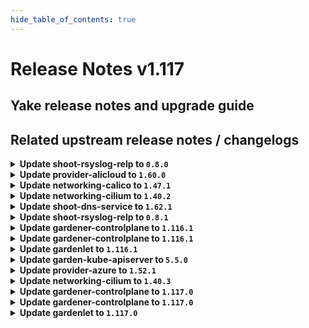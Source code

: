 ```yaml
---
hide_table_of_contents: true
---
```


# Release Notes v1.117

## Yake release notes and upgrade guide

## Related upstream release notes / changelogs


<details>
<summary><b>Update shoot-rsyslog-relp to <code>0.8.0</code></b></summary>

# [gardener/gardener-extension-shoot-rsyslog-relp]

## ⚠️ Breaking Changes

- `[OPERATOR]` The Helm charts for the `application` and `runtime` parts of the gardener-extension-shoot-rsyslog-relp-admission admission controller have been separated into standalone charts. These charts now assume a Garden setup with a virtual garden. Both charts must be deployed individually: the `runtime` chart on the Garden runtime cluster, and the `application` chart on the virtual garden. Additionally, the intermediate `global` level in the Helm values has been removed, so you may need to adjust your provided values accordingly. by @MartinWeindel [#228]
## 📰 Noteworthy

- `[OPERATOR]` A new field, `messageContent`, has been added to the `loggingRules` section of the `rsyslog-relp.extensions.gardener.cloud/v1alpha1.RsyslogRelpConfig` API. This enhancement allows users to filter log messages sent to the target server based on their content. The `messageContent` field includes two subfields:  
  - `messageContent.regex`: This subfield specifies a regular expression to determine which log messages should be sent to the target server.  
  - `messageContent.exclude`: This subfield specifies a regular expression to exclude log messages from being sent to the target server.  
  These additions provide more granular control over log message filtering, enhancing the flexibility and efficiency of log management. by @RadaBDimitrova [#243]
- `[OPERATOR]` Memory resource limits have been removed from `charts/gardener-extension-shoot-rsyslog-relp-admission/values.yaml` and `charts/gardener-extension-shoot-rsyslog-relp/values.yaml`, and therefore from the corresponding deployments. by @plkokanov [#211]
## 🐛 Bug Fixes

- `[DEVELOPER]` Fixed an issue that caused skaffold to fail to tag the `gardener-extension-shoot-rsyslog-relp` image during the execution of the `make remote-extension-up` command. by @plkokanov [#236]
- `[OPERATOR]` The script which configures the audit rules on the system now ensures that the `/var/lib/node-exporter/textfile-collector` directory exists before attempting to write the result of the `augenrules --load` command to the `/var/lib/node-exporter/textfile-collector/rsyslog_auditd.prom` file. by @plkokanov [#256]
- `[OPERATOR]` An issue causing the ControllerDeployment in provider-local NOT to update the locally built image if the image is already present in the skaffold's cache is now fixed. `make extension-up` is now guaranteed to always use the image version that corresponds to the local git revision of the repository. by @RadaBDimitrova [#242]
## 🏃 Others

- `[OPERATOR]` Containers, which do not require privilege escalations, now forbid privilege escalations explicitly. by @georgibaltiev [#226]
- `[OPERATOR]` The parallel execution of e2e tests is increased from 2 to 3 to speed up the e2e test execution times. by @RadaBDimitrova [#248]
- `[OPERATOR]` Prepare for deployment of admission controller by gardener-operator by @MartinWeindel [#228]
- `[OPERATOR]` The [`ServiceTrafficDistribution`](https://kubernetes.io/docs/reference/networking/virtual-ips/#traffic-distribution) feature is being used on to make Services topology-aware when the runtime Kubernetes version is 1.31+. by @ialidzhikov [#224]
- `[OPERATOR]` `extension-shoot-rsyslog-relp` no longer supports Shoots with Кubernetes version <= 1.26. by @RadaBDimitrova [#190]

## Helm Charts
- shoot-rsyslog-relp-admission-application: `europe-docker.pkg.dev/gardener-project/releases/charts/gardener/extensions/shoot-rsyslog-relp-admission-application:v0.8.0`
- shoot-rsyslog-relp-admission-runtime: `europe-docker.pkg.dev/gardener-project/releases/charts/gardener/extensions/shoot-rsyslog-relp-admission-runtime:v0.8.0`
- shoot-rsyslog-relp: `europe-docker.pkg.dev/gardener-project/releases/charts/gardener/extensions/shoot-rsyslog-relp:v0.8.0`
## Docker Images
- gardener-extension-shoot-rsyslog-relp-admission: `europe-docker.pkg.dev/gardener-project/releases/gardener/extensions/shoot-rsyslog-relp-admission:v0.8.0`
- gardener-extension-shoot-rsyslog-relp: `europe-docker.pkg.dev/gardener-project/releases/gardener/extensions/shoot-rsyslog-relp:v0.8.0`


</details>

<details>
<summary><b>Update provider-alicloud to <code>1.60.0</code></b></summary>

# [gardener/gardener-extension-provider-alicloud]

## 🐛 Bug Fixes

- `[OPERATOR]` Fixed an issue that caused deployment issues with the `gardener.cloud-fast` storage class when the extension was deployed by `gardener-operator` in the garden runtime cluster. The deployment of this `StorageClass` object is now only done for Alicloud seeds. by @timuthy [#767]
## 🏃 Others

- `[OPERATOR]` The [`ServiceTrafficDistribution`](https://kubernetes.io/docs/reference/networking/virtual-ips/#traffic-distribution) feature is being used on to make Services topology-aware when the runtime Kubernetes version is 1.31+. by @ialidzhikov [#760]
- `[OPERATOR]` Update gardener/gardener dependency to v1.113.0. by @kevin-lacoo [#772]
- `[OPERATOR]` Containers, which do not require privilege escalations, now forbid privilege escalations explicitly. by @georgibaltiev [#765]
- `[OPERATOR]` `RBAC` resources now explicitly state `resources` and `verbs`, replaced use of wildcards `*`. by @georgibaltiev [#768]
- `[OPERATOR]` `provider-alicloud` no longer supports Shoots with Кubernetes version <= 1.26. by @RadaBDimitrova [#742]
# [gardener/machine-controller-manager]

## 🐛 Bug Fixes

- `[OPERATOR]` A bug was fixed where MCM panics when trying to add an annotation to a nil map by @aaronfern [gardener/machine-controller-manager#966]
- `[OPERATOR]` CA tainted node is removed as soon as possible by MachineSet controller  by @aaronfern [gardener/machine-controller-manager#976]
## 🏃 Others

- `[OPERATOR]` Introduced API changes to support InPlaceUpdate by @acumino [gardener/machine-controller-manager#962]
- `[OPERATOR]` Introduced `MachineConfiguration` options for InPlaceUpdates by @acumino [gardener/machine-controller-manager#970]
# [gardener/machine-controller-manager-provider-alicloud]

## 🏃 Others

- `[USER]` Fixed a bug where machines could not be deleted unless `.spec.providerID` was set by @aaronfern [gardener/machine-controller-manager-provider-alicloud#95]

## Helm Charts
- admission-alicloud-application: `europe-docker.pkg.dev/gardener-project/releases/charts/gardener/extensions/admission-alicloud-application:v1.60.0`
- admission-alicloud-runtime: `europe-docker.pkg.dev/gardener-project/releases/charts/gardener/extensions/admission-alicloud-runtime:v1.60.0`
- provider-alicloud: `europe-docker.pkg.dev/gardener-project/releases/charts/gardener/extensions/provider-alicloud:v1.60.0`
## Docker Images
- gardener-extension-admission-alicloud: `europe-docker.pkg.dev/gardener-project/releases/gardener/extensions/admission-alicloud:v1.60.0`
- gardener-extension-provider-alicloud: `europe-docker.pkg.dev/gardener-project/releases/gardener/extensions/provider-alicloud:v1.60.0`


</details>

<details>
<summary><b>Update networking-calico to <code>1.47.1</code></b></summary>

no release notes available

## Helm Charts
- admission-calico-application: `europe-docker.pkg.dev/gardener-project/releases/charts/gardener/extensions/admission-calico-application:v1.47.1`
- admission-calico-runtime: `europe-docker.pkg.dev/gardener-project/releases/charts/gardener/extensions/admission-calico-runtime:v1.47.1`
- networking-calico: `europe-docker.pkg.dev/gardener-project/releases/charts/gardener/extensions/networking-calico:v1.47.1`
## Docker Images
- gardener-extension-admission-calico: `europe-docker.pkg.dev/gardener-project/releases/gardener/extensions/admission-calico:v1.47.1`
- gardener-extension-networking-calico: `europe-docker.pkg.dev/gardener-project/releases/gardener/extensions/networking-calico:v1.47.1`


</details>

<details>
<summary><b>Update networking-cilium to <code>1.40.2</code></b></summary>

no release notes available

## Helm Charts
- admission-cilium-application: `europe-docker.pkg.dev/gardener-project/releases/charts/gardener/extensions/admission-cilium-application:v1.40.2`
- admission-cilium-runtime: `europe-docker.pkg.dev/gardener-project/releases/charts/gardener/extensions/admission-cilium-runtime:v1.40.2`
- networking-cilium: `europe-docker.pkg.dev/gardener-project/releases/charts/gardener/extensions/networking-cilium:v1.40.2`
## Docker Images
- gardener-extension-admission-cilium: `europe-docker.pkg.dev/gardener-project/releases/gardener/extensions/admission-cilium:v1.40.2`
- gardener-extension-networking-cilium: `europe-docker.pkg.dev/gardener-project/releases/gardener/extensions/networking-cilium:v1.40.2`


</details>

<details>
<summary><b>Update shoot-dns-service to <code>1.62.1</code></b></summary>

# [gardener/gardener-extension-shoot-dns-service]

## 🐛 Bug Fixes

- `[OPERATOR]` Fix filterByKindReconciler for long names (external-dns-management#440) by `Gardener CI Robot 2 <52166830+gardener-robot-ci-2@users.noreply.github.com>` [$2210f81ec8c55f58415aa55645bb1fdea71b4c36]

## Helm Charts
- admission-shoot-dns-service-application: `europe-docker.pkg.dev/gardener-project/releases/charts/gardener/extensions/admission-shoot-dns-service-application:v1.62.1`
- admission-shoot-dns-service-runtime: `europe-docker.pkg.dev/gardener-project/releases/charts/gardener/extensions/admission-shoot-dns-service-runtime:v1.62.1`
- shoot-dns-service: `europe-docker.pkg.dev/gardener-project/releases/charts/gardener/extensions/shoot-dns-service:v1.62.1`
## Docker Images
- gardener-extension-admission-shoot-dns-service: `europe-docker.pkg.dev/gardener-project/releases/gardener/extensions/admission-shoot-dns-service:v1.62.1`
- gardener-extension-shoot-dns-service: `europe-docker.pkg.dev/gardener-project/releases/gardener/extensions/shoot-dns-service:v1.62.1`


</details>

<details>
<summary><b>Update shoot-rsyslog-relp to <code>0.8.1</code></b></summary>

# [gardener/gardener-extension-shoot-rsyslog-relp]

## 🐛 Bug Fixes

- `[OPERATOR]` Fixed an issue that caused `augenrules --load` to be executed every time the `configure-rsyslog.sh` script runs instead of only when audit rules have changed. by @plkokanov [#263]

## Helm Charts
- shoot-rsyslog-relp-admission-application: `europe-docker.pkg.dev/gardener-project/releases/charts/gardener/extensions/shoot-rsyslog-relp-admission-application:v0.8.1`
- shoot-rsyslog-relp-admission-runtime: `europe-docker.pkg.dev/gardener-project/releases/charts/gardener/extensions/shoot-rsyslog-relp-admission-runtime:v0.8.1`
- shoot-rsyslog-relp: `europe-docker.pkg.dev/gardener-project/releases/charts/gardener/extensions/shoot-rsyslog-relp:v0.8.1`
## Docker Images
- gardener-extension-shoot-rsyslog-relp-admission: `europe-docker.pkg.dev/gardener-project/releases/gardener/extensions/shoot-rsyslog-relp-admission:v0.8.1`
- gardener-extension-shoot-rsyslog-relp: `europe-docker.pkg.dev/gardener-project/releases/gardener/extensions/shoot-rsyslog-relp:v0.8.1`


</details>

<details>
<summary><b>Update gardener-controlplane to <code>1.116.1</code></b></summary>

# [gardener/gardener]

## 🐛 Bug Fixes

- `[USER]` An issue causing the `cloudprovider` Secret to contain both static credentials and workload identity config, which are mutually exclusive, when migrating to workload identity is now fixed. by @dimityrmirchev [#11847]
- `[DEVELOPER]` Fix malformed file path error on `go get github.com/gardener/gardener@v1.116.0` by @MartinWeindel [#11820]

## Helm Charts
- controlplane: `europe-docker.pkg.dev/gardener-project/releases/charts/gardener/controlplane:v1.116.1`
- gardenlet: `europe-docker.pkg.dev/gardener-project/releases/charts/gardener/gardenlet:v1.116.1`
- operator: `europe-docker.pkg.dev/gardener-project/releases/charts/gardener/operator:v1.116.1`
- resource-manager: `europe-docker.pkg.dev/gardener-project/releases/charts/gardener/resource-manager:v1.116.1`
## Docker Images
- admission-controller: `europe-docker.pkg.dev/gardener-project/releases/gardener/admission-controller:v1.116.1`
- apiserver: `europe-docker.pkg.dev/gardener-project/releases/gardener/apiserver:v1.116.1`
- controller-manager: `europe-docker.pkg.dev/gardener-project/releases/gardener/controller-manager:v1.116.1`
- gardenlet: `europe-docker.pkg.dev/gardener-project/releases/gardener/gardenlet:v1.116.1`
- node-agent: `europe-docker.pkg.dev/gardener-project/releases/gardener/node-agent:v1.116.1`
- operator: `europe-docker.pkg.dev/gardener-project/releases/gardener/operator:v1.116.1`
- resource-manager: `europe-docker.pkg.dev/gardener-project/releases/gardener/resource-manager:v1.116.1`
- scheduler: `europe-docker.pkg.dev/gardener-project/releases/gardener/scheduler:v1.116.1`


</details>

<details>
<summary><b>Update gardener-controlplane to <code>1.116.1</code></b></summary>

# [gardener/gardener]

## 🐛 Bug Fixes

- `[USER]` An issue causing the `cloudprovider` Secret to contain both static credentials and workload identity config, which are mutually exclusive, when migrating to workload identity is now fixed. by @dimityrmirchev [#11847]
- `[DEVELOPER]` Fix malformed file path error on `go get github.com/gardener/gardener@v1.116.0` by @MartinWeindel [#11820]

## Helm Charts
- controlplane: `europe-docker.pkg.dev/gardener-project/releases/charts/gardener/controlplane:v1.116.1`
- gardenlet: `europe-docker.pkg.dev/gardener-project/releases/charts/gardener/gardenlet:v1.116.1`
- operator: `europe-docker.pkg.dev/gardener-project/releases/charts/gardener/operator:v1.116.1`
- resource-manager: `europe-docker.pkg.dev/gardener-project/releases/charts/gardener/resource-manager:v1.116.1`
## Docker Images
- admission-controller: `europe-docker.pkg.dev/gardener-project/releases/gardener/admission-controller:v1.116.1`
- apiserver: `europe-docker.pkg.dev/gardener-project/releases/gardener/apiserver:v1.116.1`
- controller-manager: `europe-docker.pkg.dev/gardener-project/releases/gardener/controller-manager:v1.116.1`
- gardenlet: `europe-docker.pkg.dev/gardener-project/releases/gardener/gardenlet:v1.116.1`
- node-agent: `europe-docker.pkg.dev/gardener-project/releases/gardener/node-agent:v1.116.1`
- operator: `europe-docker.pkg.dev/gardener-project/releases/gardener/operator:v1.116.1`
- resource-manager: `europe-docker.pkg.dev/gardener-project/releases/gardener/resource-manager:v1.116.1`
- scheduler: `europe-docker.pkg.dev/gardener-project/releases/gardener/scheduler:v1.116.1`


</details>

<details>
<summary><b>Update gardenlet to <code>1.116.1</code></b></summary>

# [gardener/gardener]

## 🐛 Bug Fixes

- `[USER]` An issue causing the `cloudprovider` Secret to contain both static credentials and workload identity config, which are mutually exclusive, when migrating to workload identity is now fixed. by @dimityrmirchev [#11847]
- `[DEVELOPER]` Fix malformed file path error on `go get github.com/gardener/gardener@v1.116.0` by @MartinWeindel [#11820]

## Helm Charts
- controlplane: `europe-docker.pkg.dev/gardener-project/releases/charts/gardener/controlplane:v1.116.1`
- gardenlet: `europe-docker.pkg.dev/gardener-project/releases/charts/gardener/gardenlet:v1.116.1`
- operator: `europe-docker.pkg.dev/gardener-project/releases/charts/gardener/operator:v1.116.1`
- resource-manager: `europe-docker.pkg.dev/gardener-project/releases/charts/gardener/resource-manager:v1.116.1`
## Docker Images
- admission-controller: `europe-docker.pkg.dev/gardener-project/releases/gardener/admission-controller:v1.116.1`
- apiserver: `europe-docker.pkg.dev/gardener-project/releases/gardener/apiserver:v1.116.1`
- controller-manager: `europe-docker.pkg.dev/gardener-project/releases/gardener/controller-manager:v1.116.1`
- gardenlet: `europe-docker.pkg.dev/gardener-project/releases/gardener/gardenlet:v1.116.1`
- node-agent: `europe-docker.pkg.dev/gardener-project/releases/gardener/node-agent:v1.116.1`
- operator: `europe-docker.pkg.dev/gardener-project/releases/gardener/operator:v1.116.1`
- resource-manager: `europe-docker.pkg.dev/gardener-project/releases/gardener/resource-manager:v1.116.1`
- scheduler: `europe-docker.pkg.dev/gardener-project/releases/gardener/scheduler:v1.116.1`


</details>

<details>
<summary><b>Update garden-kube-apiserver to <code>5.5.0</code></b></summary>

**Full Changelog**: https://github.com/gardener-community/garden-kube-apiserver/compare/v5.4.0...v5.5.0

</details>

<details>
<summary><b>Update provider-azure to <code>1.52.1</code></b></summary>

# [gardener/gardener-extension-provider-azure]

## 🐛 Bug Fixes

- `[USER]` An issue causing `csi-driver-controller` to not have mounted a workload identity token when the feature is enabled is now fixed. by @ialidzhikov [#1144]

## Helm Charts
- admission-azure-application: `europe-docker.pkg.dev/gardener-project/releases/charts/gardener/extensions/admission-azure-application:v1.52.1`
- admission-azure-runtime: `europe-docker.pkg.dev/gardener-project/releases/charts/gardener/extensions/admission-azure-runtime:v1.52.1`
- provider-azure: `europe-docker.pkg.dev/gardener-project/releases/charts/gardener/extensions/provider-azure:v1.52.1`
## Docker Images
- gardener-extension-admission-azure: `europe-docker.pkg.dev/gardener-project/releases/gardener/extensions/admission-azure:v1.52.1`
- gardener-extension-provider-azure: `europe-docker.pkg.dev/gardener-project/releases/gardener/extensions/provider-azure:v1.52.1`


</details>

<details>
<summary><b>Update networking-cilium to <code>1.40.3</code></b></summary>

# [gardener/gardener-extension-networking-cilium]

## 🏃 Others

- `[OPERATOR]` Fix an issue where creating IPv6-only shoots fails. by @axel7born [#550]

## Helm Charts
- admission-cilium-application: `europe-docker.pkg.dev/gardener-project/releases/charts/gardener/extensions/admission-cilium-application:v1.40.3`
- admission-cilium-runtime: `europe-docker.pkg.dev/gardener-project/releases/charts/gardener/extensions/admission-cilium-runtime:v1.40.3`
- networking-cilium: `europe-docker.pkg.dev/gardener-project/releases/charts/gardener/extensions/networking-cilium:v1.40.3`
## Docker Images
- gardener-extension-admission-cilium: `europe-docker.pkg.dev/gardener-project/releases/gardener/extensions/admission-cilium:v1.40.3`
- gardener-extension-networking-cilium: `europe-docker.pkg.dev/gardener-project/releases/gardener/extensions/networking-cilium:v1.40.3`


</details>

<details>
<summary><b>Update gardener-controlplane to <code>1.117.0</code></b></summary>

# [gardener/gardener]

## ⚠️ Breaking Changes

- `[USER]` The VPA version is updated to 1.3.0. Upstream VPA 1.3.0 does no longer serve API version `autoscaling.k8s.io/v1beta2`. Gardener's VPA installation will continue to serve API version `autoscaling.k8s.io/v1beta2` until Gardener v1.119.  
  In Gardener v1.119+, the API version `autoscaling.k8s.io/v1beta2` will no longer be served.  
  Migrate your VerticalPodAutoscaler manifests to use API version `autoscaling.k8s.io/v1`. For more details, see [Notice on switching to v1 version (0.4.X-1.2.X to >=1.3.X)](https://github.com/kubernetes/autoscaler/blob/e27059ea483694cb9c7ad5d990c6cdeb42ca311b/vertical-pod-autoscaler/MIGRATE.md#notice-on-switching-to-v1-version-04x-12x-to-13x). by @ialidzhikov [#11774]
- `[DEVELOPER]` The `hack/generate-crds.sh` script no longer accepts an optional `-r <reason>` argument. Previously, this argument was used to add the `api-approved.kubernetes.io: "<reason>"`annotation to the CRD. Instead, use the `+kubebuilder:metadata:annotations` kubebuilder tag to add this annotation natively with controller-gen. by @ialidzhikov [#11774]
- `[DEVELOPER]` The extension heartbeat controller was changed so that the heartbeat lease it maintains is updated via the `github.com/gardener/gardener/pkg/controllerutils.CreateOrGetAndMergePatch` function. Extension controllers that enable the heartbeat controller must adapt the extension controller RBAC rules to allow `patch` of the `gardener-extension-heartbeat` lease. by @Kostov6 [#11337]
- `[OPERATOR]` An update validation was added for `Extension`s to ensure the immutability of the field `.spec.resources[].primary`. Previously, changing this value caused reconciliation errors, which are now prevented by this validation.  
  In addition, the `.spec.resources[].primary` is now defaulted to `true`. by @timuthy [#11824]
## ✨ New Features

- `[OPERATOR]` Add new monitoring dashboard panes for Etcd Compaction Job with detailed failure reasons and updated existing alerts and boards. by @anveshreddy18 [#11771]
- `[OPERATOR]` The extension care controller has been introduced. It checks the status of controller installations, extension and extension admission deployments managed by the `Extension`.  by @oliver-goetz [#11769]
- `[OPERATOR]` L7 load balancing is supporting the SPDY protocol for streaming APIs too. by @oliver-goetz [#11807]
- `[OPERATOR]` `NamespacedCloudProfile.spec.limits.maxNodesTotal` can now also be used to override the limit defined in the parent `CloudProfile` with an increased value. Increasing requires additional permissions granted by the custom verb `raise-spec-limits`. by @LucaBernstein [#11796]
- `[USER]` L7 load balancing can now be enabled independently from the Kubernetes version of the shoot when `IstioTLSTermination` feature gate is enabled on the seed. by @oliver-goetz [#11807]
- `[USER]` IPv4 or dual-stack shoots can now define IPv4 pod, service and node networks overlapping with networks of their seed. Currently, this works only for non-HA shoots. by @domdom82 [#11582]

## 🐛 Bug Fixes

- `[OPERATOR]` When `IstioTLSTermination` feature gate is enabled the apiserver-proxy related EnvoyFilter is not deployed for the virtual-garden anymore. by @oliver-goetz [#11897]

## 🏃 Others

- `[OPERATOR]` Update istio to version `1.25.1`. by @DockToFuture [#11836]
- `[OPERATOR]` `gardener-operator` automatically adds the `networking.resources.gardener.cloud/to-virtual-garden-kube-apiserver-tcp-443: allowed` label to the gardenlet deployment in case it is deployed to the garden runtime cluster.  
  Thus, it is not required anymore to configure this label in the `Gardenlet` resource. by @timuthy [#11855]
- `[OPERATOR]` The images of the registry caches used in the local setups are now updated to [distribution/distribution@v3.0.0](https://github.com/distribution/distribution/releases/tag/v3.0.0). by @dimitar-kostadinov [#11775]
- `[OPERATOR]` When `IstioTLSTermination` feature gate is enabled, istio-ingress gateway pods request `500m` CPUs now. by @oliver-goetz [#11866]
- `[OPERATOR]` Remove wildcards `*` from RBAC roles for the `kubelet`, `admin`, `administrators`,`viewer` and `viewers` clusterRoles. by @AleksandarSavchev [#11754]
- `[OPERATOR]` Fix an error message during the startup of the node exporter by @vicwicker [#11817]
- `[OPERATOR]` Add support for single-stack to dual-stack networking migration. by @axel7born [#11893]
- `[DEPENDENCY]` The following dependencies have been updated:  
  - `gardener/etcd-druid` from `v0.28.0` to `v0.29.0`. [Release Notes](https://redirect.github.com/gardener/etcd-druid/releases/tag/v0.29.0)  
  - `github.com/gardener/etcd-druid/api` from `v0.28.0` to `v0.29.0`.  by @gardener-ci-robot [#11867]
- `[DEPENDENCY]` The following dependencies have been updated:  
  - `gardener/machine-controller-manager` from `v0.57.1` to `v0.57.2`. [Release Notes](https://redirect.github.com/gardener/machine-controller-manager/releases/tag/v0.57.2)  
  - `github.com/gardener/machine-controller-manager` from `v0.57.1` to `v0.57.2`.  by @gardener-ci-robot [#11857]
- `[DEPENDENCY]` The following dependencies have been updated:  
  - `gcr.io/istio-release/pilot` from `1.25.1` to `1.25.2`.   
  - `gcr.io/istio-release/proxyv2` from `1.25.1` to `1.25.2`.   
  - `istio.io/api` from `v1.25.1` to `v1.25.2`.  by @gardener-ci-robot [#11868]
- `[DEPENDENCY]` The following dependencies have been updated:  
  - `gcr.io/istio-release/pilot` from `1.23.5` to `1.23.6`.   
  - `gcr.io/istio-release/proxyv2` from `1.23.5` to `1.23.6`.  by @gardener-ci-robot [#11829]
- `[DEPENDENCY]` The following images have been updated:  
  - `registry.k8s.io/autoscaling/vpa-admission-controller`: 1.2.2 -> 1.3.0  
  - `registry.k8s.io/autoscaling/vpa-recommender`: 1.2.2 -> 1.3.0  
  - `registry.k8s.io/autoscaling/vpa-updater`: 1.2.2 -> 1.3.0  
    
  [VPA 1.3.0 Release Notes](https://github.com/kubernetes/autoscaler/releases/tag/vertical-pod-autoscaler-1.3.0) by @ialidzhikov [#11774]

## Helm Charts
- controlplane: `europe-docker.pkg.dev/gardener-project/releases/charts/gardener/controlplane:v1.117.0`
- gardenlet: `europe-docker.pkg.dev/gardener-project/releases/charts/gardener/gardenlet:v1.117.0`
- operator: `europe-docker.pkg.dev/gardener-project/releases/charts/gardener/operator:v1.117.0`
- resource-manager: `europe-docker.pkg.dev/gardener-project/releases/charts/gardener/resource-manager:v1.117.0`
## Docker Images
- admission-controller: `europe-docker.pkg.dev/gardener-project/releases/gardener/admission-controller:v1.117.0`
- apiserver: `europe-docker.pkg.dev/gardener-project/releases/gardener/apiserver:v1.117.0`
- controller-manager: `europe-docker.pkg.dev/gardener-project/releases/gardener/controller-manager:v1.117.0`
- gardenlet: `europe-docker.pkg.dev/gardener-project/releases/gardener/gardenlet:v1.117.0`
- node-agent: `europe-docker.pkg.dev/gardener-project/releases/gardener/node-agent:v1.117.0`
- operator: `europe-docker.pkg.dev/gardener-project/releases/gardener/operator:v1.117.0`
- resource-manager: `europe-docker.pkg.dev/gardener-project/releases/gardener/resource-manager:v1.117.0`
- scheduler: `europe-docker.pkg.dev/gardener-project/releases/gardener/scheduler:v1.117.0`


</details>

<details>
<summary><b>Update gardener-controlplane to <code>1.117.0</code></b></summary>

# [gardener/gardener]

## ⚠️ Breaking Changes

- `[USER]` The VPA version is updated to 1.3.0. Upstream VPA 1.3.0 does no longer serve API version `autoscaling.k8s.io/v1beta2`. Gardener's VPA installation will continue to serve API version `autoscaling.k8s.io/v1beta2` until Gardener v1.119.  
  In Gardener v1.119+, the API version `autoscaling.k8s.io/v1beta2` will no longer be served.  
  Migrate your VerticalPodAutoscaler manifests to use API version `autoscaling.k8s.io/v1`. For more details, see [Notice on switching to v1 version (0.4.X-1.2.X to >=1.3.X)](https://github.com/kubernetes/autoscaler/blob/e27059ea483694cb9c7ad5d990c6cdeb42ca311b/vertical-pod-autoscaler/MIGRATE.md#notice-on-switching-to-v1-version-04x-12x-to-13x). by @ialidzhikov [#11774]
- `[DEVELOPER]` The `hack/generate-crds.sh` script no longer accepts an optional `-r <reason>` argument. Previously, this argument was used to add the `api-approved.kubernetes.io: "<reason>"`annotation to the CRD. Instead, use the `+kubebuilder:metadata:annotations` kubebuilder tag to add this annotation natively with controller-gen. by @ialidzhikov [#11774]
- `[DEVELOPER]` The extension heartbeat controller was changed so that the heartbeat lease it maintains is updated via the `github.com/gardener/gardener/pkg/controllerutils.CreateOrGetAndMergePatch` function. Extension controllers that enable the heartbeat controller must adapt the extension controller RBAC rules to allow `patch` of the `gardener-extension-heartbeat` lease. by @Kostov6 [#11337]
- `[OPERATOR]` An update validation was added for `Extension`s to ensure the immutability of the field `.spec.resources[].primary`. Previously, changing this value caused reconciliation errors, which are now prevented by this validation.  
  In addition, the `.spec.resources[].primary` is now defaulted to `true`. by @timuthy [#11824]
## ✨ New Features

- `[OPERATOR]` Add new monitoring dashboard panes for Etcd Compaction Job with detailed failure reasons and updated existing alerts and boards. by @anveshreddy18 [#11771]
- `[OPERATOR]` The extension care controller has been introduced. It checks the status of controller installations, extension and extension admission deployments managed by the `Extension`.  by @oliver-goetz [#11769]
- `[OPERATOR]` L7 load balancing is supporting the SPDY protocol for streaming APIs too. by @oliver-goetz [#11807]
- `[OPERATOR]` `NamespacedCloudProfile.spec.limits.maxNodesTotal` can now also be used to override the limit defined in the parent `CloudProfile` with an increased value. Increasing requires additional permissions granted by the custom verb `raise-spec-limits`. by @LucaBernstein [#11796]
- `[USER]` L7 load balancing can now be enabled independently from the Kubernetes version of the shoot when `IstioTLSTermination` feature gate is enabled on the seed. by @oliver-goetz [#11807]
- `[USER]` IPv4 or dual-stack shoots can now define IPv4 pod, service and node networks overlapping with networks of their seed. Currently, this works only for non-HA shoots. by @domdom82 [#11582]

## 🐛 Bug Fixes

- `[OPERATOR]` When `IstioTLSTermination` feature gate is enabled the apiserver-proxy related EnvoyFilter is not deployed for the virtual-garden anymore. by @oliver-goetz [#11897]

## 🏃 Others

- `[OPERATOR]` Update istio to version `1.25.1`. by @DockToFuture [#11836]
- `[OPERATOR]` `gardener-operator` automatically adds the `networking.resources.gardener.cloud/to-virtual-garden-kube-apiserver-tcp-443: allowed` label to the gardenlet deployment in case it is deployed to the garden runtime cluster.  
  Thus, it is not required anymore to configure this label in the `Gardenlet` resource. by @timuthy [#11855]
- `[OPERATOR]` The images of the registry caches used in the local setups are now updated to [distribution/distribution@v3.0.0](https://github.com/distribution/distribution/releases/tag/v3.0.0). by @dimitar-kostadinov [#11775]
- `[OPERATOR]` When `IstioTLSTermination` feature gate is enabled, istio-ingress gateway pods request `500m` CPUs now. by @oliver-goetz [#11866]
- `[OPERATOR]` Remove wildcards `*` from RBAC roles for the `kubelet`, `admin`, `administrators`,`viewer` and `viewers` clusterRoles. by @AleksandarSavchev [#11754]
- `[OPERATOR]` Fix an error message during the startup of the node exporter by @vicwicker [#11817]
- `[OPERATOR]` Add support for single-stack to dual-stack networking migration. by @axel7born [#11893]
- `[DEPENDENCY]` The following dependencies have been updated:  
  - `gardener/etcd-druid` from `v0.28.0` to `v0.29.0`. [Release Notes](https://redirect.github.com/gardener/etcd-druid/releases/tag/v0.29.0)  
  - `github.com/gardener/etcd-druid/api` from `v0.28.0` to `v0.29.0`.  by @gardener-ci-robot [#11867]
- `[DEPENDENCY]` The following dependencies have been updated:  
  - `gardener/machine-controller-manager` from `v0.57.1` to `v0.57.2`. [Release Notes](https://redirect.github.com/gardener/machine-controller-manager/releases/tag/v0.57.2)  
  - `github.com/gardener/machine-controller-manager` from `v0.57.1` to `v0.57.2`.  by @gardener-ci-robot [#11857]
- `[DEPENDENCY]` The following dependencies have been updated:  
  - `gcr.io/istio-release/pilot` from `1.25.1` to `1.25.2`.   
  - `gcr.io/istio-release/proxyv2` from `1.25.1` to `1.25.2`.   
  - `istio.io/api` from `v1.25.1` to `v1.25.2`.  by @gardener-ci-robot [#11868]
- `[DEPENDENCY]` The following dependencies have been updated:  
  - `gcr.io/istio-release/pilot` from `1.23.5` to `1.23.6`.   
  - `gcr.io/istio-release/proxyv2` from `1.23.5` to `1.23.6`.  by @gardener-ci-robot [#11829]
- `[DEPENDENCY]` The following images have been updated:  
  - `registry.k8s.io/autoscaling/vpa-admission-controller`: 1.2.2 -> 1.3.0  
  - `registry.k8s.io/autoscaling/vpa-recommender`: 1.2.2 -> 1.3.0  
  - `registry.k8s.io/autoscaling/vpa-updater`: 1.2.2 -> 1.3.0  
    
  [VPA 1.3.0 Release Notes](https://github.com/kubernetes/autoscaler/releases/tag/vertical-pod-autoscaler-1.3.0) by @ialidzhikov [#11774]

## Helm Charts
- controlplane: `europe-docker.pkg.dev/gardener-project/releases/charts/gardener/controlplane:v1.117.0`
- gardenlet: `europe-docker.pkg.dev/gardener-project/releases/charts/gardener/gardenlet:v1.117.0`
- operator: `europe-docker.pkg.dev/gardener-project/releases/charts/gardener/operator:v1.117.0`
- resource-manager: `europe-docker.pkg.dev/gardener-project/releases/charts/gardener/resource-manager:v1.117.0`
## Docker Images
- admission-controller: `europe-docker.pkg.dev/gardener-project/releases/gardener/admission-controller:v1.117.0`
- apiserver: `europe-docker.pkg.dev/gardener-project/releases/gardener/apiserver:v1.117.0`
- controller-manager: `europe-docker.pkg.dev/gardener-project/releases/gardener/controller-manager:v1.117.0`
- gardenlet: `europe-docker.pkg.dev/gardener-project/releases/gardener/gardenlet:v1.117.0`
- node-agent: `europe-docker.pkg.dev/gardener-project/releases/gardener/node-agent:v1.117.0`
- operator: `europe-docker.pkg.dev/gardener-project/releases/gardener/operator:v1.117.0`
- resource-manager: `europe-docker.pkg.dev/gardener-project/releases/gardener/resource-manager:v1.117.0`
- scheduler: `europe-docker.pkg.dev/gardener-project/releases/gardener/scheduler:v1.117.0`


</details>

<details>
<summary><b>Update gardenlet to <code>1.117.0</code></b></summary>

# [gardener/gardener]

## ⚠️ Breaking Changes

- `[USER]` The VPA version is updated to 1.3.0. Upstream VPA 1.3.0 does no longer serve API version `autoscaling.k8s.io/v1beta2`. Gardener's VPA installation will continue to serve API version `autoscaling.k8s.io/v1beta2` until Gardener v1.119.  
  In Gardener v1.119+, the API version `autoscaling.k8s.io/v1beta2` will no longer be served.  
  Migrate your VerticalPodAutoscaler manifests to use API version `autoscaling.k8s.io/v1`. For more details, see [Notice on switching to v1 version (0.4.X-1.2.X to >=1.3.X)](https://github.com/kubernetes/autoscaler/blob/e27059ea483694cb9c7ad5d990c6cdeb42ca311b/vertical-pod-autoscaler/MIGRATE.md#notice-on-switching-to-v1-version-04x-12x-to-13x). by @ialidzhikov [#11774]
- `[DEVELOPER]` The `hack/generate-crds.sh` script no longer accepts an optional `-r <reason>` argument. Previously, this argument was used to add the `api-approved.kubernetes.io: "<reason>"`annotation to the CRD. Instead, use the `+kubebuilder:metadata:annotations` kubebuilder tag to add this annotation natively with controller-gen. by @ialidzhikov [#11774]
- `[DEVELOPER]` The extension heartbeat controller was changed so that the heartbeat lease it maintains is updated via the `github.com/gardener/gardener/pkg/controllerutils.CreateOrGetAndMergePatch` function. Extension controllers that enable the heartbeat controller must adapt the extension controller RBAC rules to allow `patch` of the `gardener-extension-heartbeat` lease. by @Kostov6 [#11337]
- `[OPERATOR]` An update validation was added for `Extension`s to ensure the immutability of the field `.spec.resources[].primary`. Previously, changing this value caused reconciliation errors, which are now prevented by this validation.  
  In addition, the `.spec.resources[].primary` is now defaulted to `true`. by @timuthy [#11824]
## ✨ New Features

- `[OPERATOR]` Add new monitoring dashboard panes for Etcd Compaction Job with detailed failure reasons and updated existing alerts and boards. by @anveshreddy18 [#11771]
- `[OPERATOR]` The extension care controller has been introduced. It checks the status of controller installations, extension and extension admission deployments managed by the `Extension`.  by @oliver-goetz [#11769]
- `[OPERATOR]` L7 load balancing is supporting the SPDY protocol for streaming APIs too. by @oliver-goetz [#11807]
- `[OPERATOR]` `NamespacedCloudProfile.spec.limits.maxNodesTotal` can now also be used to override the limit defined in the parent `CloudProfile` with an increased value. Increasing requires additional permissions granted by the custom verb `raise-spec-limits`. by @LucaBernstein [#11796]
- `[USER]` L7 load balancing can now be enabled independently from the Kubernetes version of the shoot when `IstioTLSTermination` feature gate is enabled on the seed. by @oliver-goetz [#11807]
- `[USER]` IPv4 or dual-stack shoots can now define IPv4 pod, service and node networks overlapping with networks of their seed. Currently, this works only for non-HA shoots. by @domdom82 [#11582]

## 🐛 Bug Fixes

- `[OPERATOR]` When `IstioTLSTermination` feature gate is enabled the apiserver-proxy related EnvoyFilter is not deployed for the virtual-garden anymore. by @oliver-goetz [#11897]

## 🏃 Others

- `[OPERATOR]` Update istio to version `1.25.1`. by @DockToFuture [#11836]
- `[OPERATOR]` `gardener-operator` automatically adds the `networking.resources.gardener.cloud/to-virtual-garden-kube-apiserver-tcp-443: allowed` label to the gardenlet deployment in case it is deployed to the garden runtime cluster.  
  Thus, it is not required anymore to configure this label in the `Gardenlet` resource. by @timuthy [#11855]
- `[OPERATOR]` The images of the registry caches used in the local setups are now updated to [distribution/distribution@v3.0.0](https://github.com/distribution/distribution/releases/tag/v3.0.0). by @dimitar-kostadinov [#11775]
- `[OPERATOR]` When `IstioTLSTermination` feature gate is enabled, istio-ingress gateway pods request `500m` CPUs now. by @oliver-goetz [#11866]
- `[OPERATOR]` Remove wildcards `*` from RBAC roles for the `kubelet`, `admin`, `administrators`,`viewer` and `viewers` clusterRoles. by @AleksandarSavchev [#11754]
- `[OPERATOR]` Fix an error message during the startup of the node exporter by @vicwicker [#11817]
- `[OPERATOR]` Add support for single-stack to dual-stack networking migration. by @axel7born [#11893]
- `[DEPENDENCY]` The following dependencies have been updated:  
  - `gardener/etcd-druid` from `v0.28.0` to `v0.29.0`. [Release Notes](https://redirect.github.com/gardener/etcd-druid/releases/tag/v0.29.0)  
  - `github.com/gardener/etcd-druid/api` from `v0.28.0` to `v0.29.0`.  by @gardener-ci-robot [#11867]
- `[DEPENDENCY]` The following dependencies have been updated:  
  - `gardener/machine-controller-manager` from `v0.57.1` to `v0.57.2`. [Release Notes](https://redirect.github.com/gardener/machine-controller-manager/releases/tag/v0.57.2)  
  - `github.com/gardener/machine-controller-manager` from `v0.57.1` to `v0.57.2`.  by @gardener-ci-robot [#11857]
- `[DEPENDENCY]` The following dependencies have been updated:  
  - `gcr.io/istio-release/pilot` from `1.25.1` to `1.25.2`.   
  - `gcr.io/istio-release/proxyv2` from `1.25.1` to `1.25.2`.   
  - `istio.io/api` from `v1.25.1` to `v1.25.2`.  by @gardener-ci-robot [#11868]
- `[DEPENDENCY]` The following dependencies have been updated:  
  - `gcr.io/istio-release/pilot` from `1.23.5` to `1.23.6`.   
  - `gcr.io/istio-release/proxyv2` from `1.23.5` to `1.23.6`.  by @gardener-ci-robot [#11829]
- `[DEPENDENCY]` The following images have been updated:  
  - `registry.k8s.io/autoscaling/vpa-admission-controller`: 1.2.2 -> 1.3.0  
  - `registry.k8s.io/autoscaling/vpa-recommender`: 1.2.2 -> 1.3.0  
  - `registry.k8s.io/autoscaling/vpa-updater`: 1.2.2 -> 1.3.0  
    
  [VPA 1.3.0 Release Notes](https://github.com/kubernetes/autoscaler/releases/tag/vertical-pod-autoscaler-1.3.0) by @ialidzhikov [#11774]

## Helm Charts
- controlplane: `europe-docker.pkg.dev/gardener-project/releases/charts/gardener/controlplane:v1.117.0`
- gardenlet: `europe-docker.pkg.dev/gardener-project/releases/charts/gardener/gardenlet:v1.117.0`
- operator: `europe-docker.pkg.dev/gardener-project/releases/charts/gardener/operator:v1.117.0`
- resource-manager: `europe-docker.pkg.dev/gardener-project/releases/charts/gardener/resource-manager:v1.117.0`
## Docker Images
- admission-controller: `europe-docker.pkg.dev/gardener-project/releases/gardener/admission-controller:v1.117.0`
- apiserver: `europe-docker.pkg.dev/gardener-project/releases/gardener/apiserver:v1.117.0`
- controller-manager: `europe-docker.pkg.dev/gardener-project/releases/gardener/controller-manager:v1.117.0`
- gardenlet: `europe-docker.pkg.dev/gardener-project/releases/gardener/gardenlet:v1.117.0`
- node-agent: `europe-docker.pkg.dev/gardener-project/releases/gardener/node-agent:v1.117.0`
- operator: `europe-docker.pkg.dev/gardener-project/releases/gardener/operator:v1.117.0`
- resource-manager: `europe-docker.pkg.dev/gardener-project/releases/gardener/resource-manager:v1.117.0`
- scheduler: `europe-docker.pkg.dev/gardener-project/releases/gardener/scheduler:v1.117.0`


</details>
